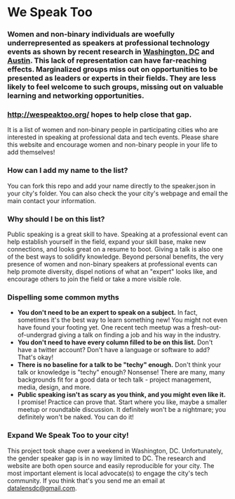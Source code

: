 # We Speak Too

### Women and non-binary individuals are woefully underrepresented as speakers at professional technology events as shown by recent research in [Washington, DC](http://www.datalensdc.com/meetupSpeakers.html) and [Austin](https://amaliebarras.github.io/MeetupSpeakerVizs/). This lack of representation can have far-reaching effects. Marginalized groups miss out on opportunities to be presented as leaders or experts in their fields. They are less likely to feel welcome to such groups, missing out on valuable learning and networking opportunities.

### http://wespeaktoo.org/ hopes to help close that gap.
It is a list of women and non-binary people in participating cities who are interested in speaking at professional data and tech events. Please share this website and encourage women and non-binary people in your life to add themselves!

### How can I add my name to the list?
You can fork this repo and add your name directly to the speaker.json in your city's folder. You can also check the your city's webpage and email the main contact your information.

### Why should I be on this list?
Public speaking is a great skill to have. Speaking at a professional event can help establish yourself in the field, expand your skill base, make new connections, and looks great on a resume to boot. Giving a talk is also one of the best ways to solidify knowledge. Beyond personal benefits, the very presence of women and non-binary speakers at professional events can help promote diversity, dispel notions of what an "expert" looks like, and encourage others to join the field or take a more visible role.

### Dispelling some common myths
* __You don't need to be an expert to speak on a subject.__ In fact, sometimes it's the best way to learn something new! You might not even have found your footing yet. One recent tech meetup was a fresh-out-of-undergrad giving a talk on finding a job and his way in the industry.
* __You don't need to have every column filled to be on this list.__ Don't have a twitter account? Don't have a language or software to add? That's okay!
* __There is no baseline for a talk to be "techy" enough.__ Don't think your talk or knowledge is "techy" enough? Nonsense! There are many, many backgrounds fit for a good data or tech talk - project management, media, design, and more.
* __Public speaking isn't as scary as you think, and you might even like it.__ I promise! Practice can prove that. Start where you like, maybe a smaller meetup or roundtable discussion. It definitely won't be a nightmare; you definitely won't be naked. You can do it!

### Expand We Speak Too to your city!
This project took shape over a weekend in Washington, DC. Unfortunately, the gender speaker gap is in no way limited to DC. The research and website are both open source and easily reproducible for your city. The most important element is local advocate(s) to engage the city's tech community. If you think that's you send me an email at datalensdc@gmail.com.

